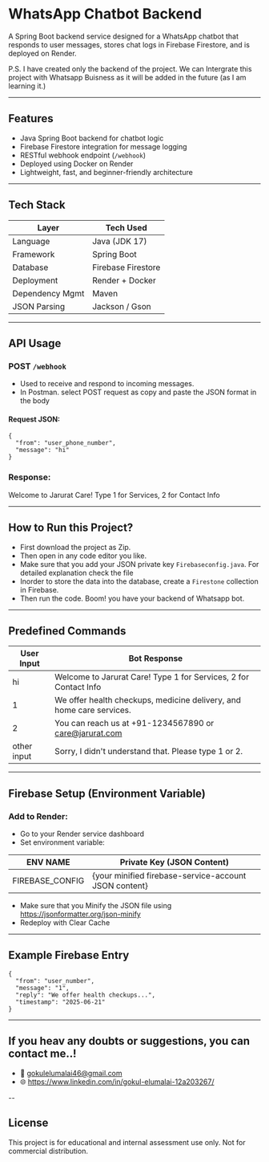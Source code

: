 #  WhatsApp Chatbot Backend

A Spring Boot backend service designed for a WhatsApp chatbot that responds to user messages, stores chat logs in Firebase Firestore, and is deployed on Render.

P.S. I have created only the backend of the project. We can Intergrate this project with Whatsapp Buisness as it will be added in the future (as I am learning it.)

---

##  Features

-  Java Spring Boot backend for chatbot logic
-  Firebase Firestore integration for message logging
-  RESTful webhook endpoint (`/webhook`)
-  Deployed using Docker on Render
-  Lightweight, fast, and beginner-friendly architecture

---

##  Tech Stack

| Layer          | Tech Used                |
|----------------|--------------------------|
| Language       | Java (JDK 17)            |
| Framework      | Spring Boot              |
| Database       | Firebase Firestore       |
| Deployment     | Render + Docker          |
| Dependency Mgmt| Maven                    |
| JSON Parsing   | Jackson / Gson           |

---

##  API Usage

### POST `/webhook`
- Used to receive and respond to incoming messages.
- In Postman. select POST request as copy and paste the JSON format in the body
  
####  Request JSON:
```
{
  "from": "user_phone_number",
  "message": "hi"
}
```
###  Response:

Welcome to Jarurat Care! Type 1 for Services, 2 for Contact Info

---

## How to Run this Project?
- First download the project as Zip.
- Then open in any code editor you like.
- Make sure that you add your JSON private key `Firebaseconfig.java`. For detailed explanation check the file
- Inorder to store the data into the database, create a `Firestone` collection in Firebase.
- Then run the code. Boom! you have your backend of Whatsapp bot.

---
##  Predefined Commands

| User Input  | Bot Response                                                           |
|-------------|------------------------------------------------------------------------|
| hi          | Welcome to Jarurat Care! Type 1 for Services, 2 for Contact Info       |
| 1           | We offer health checkups, medicine delivery, and home care services.   |
| 2           | You can reach us at +91-1234567890 or care@jarurat.com                 |
| other input | Sorry, I didn't understand that. Please type 1 or 2.                   |

---

##  Firebase Setup (Environment Variable)
###  Add to Render:
- Go to your Render service dashboard
- Set environment variable:

| ENV NAME            | Private Key (JSON Content)                                   |
|---------------------|--------------------------------------------------------------|
| FIREBASE_CONFIG     | {your minified firebase-service-account JSON content} |


- Make sure that you Minify the JSON file using https://jsonformatter.org/json-minify 
- Redeploy with Clear Cache

---

##  Example Firebase Entry
```
{
  "from": "user_number",
  "message": "1",
  "reply": "We offer health checkups...",
  "timestamp": "2025-06-21"
}
```
--- 

## If you heav any doubts or suggestions, you can contact me..!
- 📧 gokulelumalai46@gmail.com
- 🌐 https://www.linkedin.com/in/gokul-elumalai-12a203267/

--

## License
This project is for educational and internal assessment use only. Not for commercial distribution.

